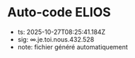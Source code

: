# Auto-code ELIOS
- ts: 2025-10-27T08:25:41.184Z
- sig: ∞.je.toi.nous.432.528
- note: fichier généré automatiquement